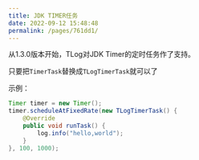 ```yaml
---
title: JDK TIMER任务
date: 2022-09-12 15:48:48
permalink: /pages/761dd1/
---
```


从1.3.0版本开始，TLog对JDK Timer的定时任务作了支持。

只要把`TimerTask`替换成`TLogTimerTask`就可以了

示例：

```java {2}
Timer timer = new Timer();
timer.scheduleAtFixedRate(new TLogTimerTask() {
    @Override
    public void runTask() {
        log.info("hello,world");
    }
}, 100, 1000);
```